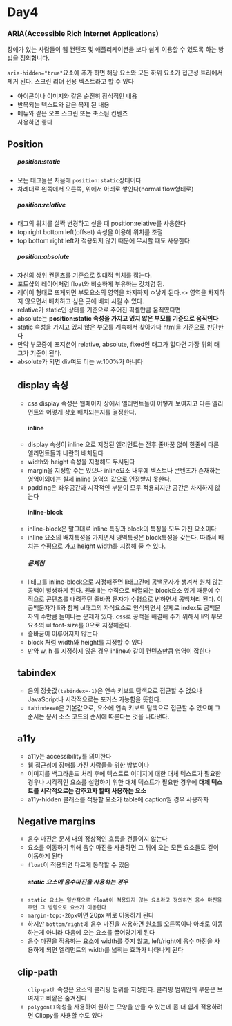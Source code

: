 <h1>Day4</h1>

<h3>
    ARIA(Accessible Rich Internet Applications)
</h3>

장애가 있는 사람들이 웹 컨텐츠 및 애플리케이션을 보다 쉽게 이용할 수 있도록 하는 방법을 정의합니다.

<code>aria-hidden="true"</code>요소에 추가 하면 해당 요소와 모든 하위 요소가 접근성 트리에서 제거 된다. 스크린 리더 전용 텍스트라고 할 수 있다

<ul>
    <li>아이콘이나 이미지와 같은 순전히 장식적인 내용</li>
    <li>반복되는 텍스트와 같은 복제 된 내용</li>
    <li>메뉴와 같은 오프 스크린 또는 축소된 컨텐츠</li>사용하면 좋다
</ul>

<h2>Position</h2>

<ul>
    <h5>
        position:static<br>
    </h5>
    <li>모든 태그들은 처음에 <code>position:static</code>상태이다</li>
    <li>차례대로 왼쪽에서 오른쪽, 위에서 아래로 쌓인다(normal flow형태로)</li>
    <h5>
        position:relative<br>
    </h5>
    <li>태그의 위치를 살짝 변경하고 싶을 때 position:relative를 사용한다</li>
    <li>top right bottom left(offset) 속성을 이용해 위치를 조절</li>
    <li>top bottom right left가 적용되지 않기 때문에 무시할 때도 사용한다</li>
    <h5>
        position:absolute<br>
    </h5>
    <li>자신의 상위 컨텐츠를 기준으로 절대적 위치를 잡는다.</li>
    <li>포토샵의 레이어처럼 float와 비슷하게 부유하는 것처럼 됨.</li>
    <li>레이어 형태로 뜨게되면 부모요소의 영역을 차지하지 ㅇ낳게 된다.-> 영역을 차지하지 않으면서 배치하고 싶은 곳에 배치 시킬 수 있다.</li>
    <li>relative가 static인 상태를 기준으로 주어진 픽셀만큼 움직였다면</li>
    <li>absolute는 <strong>position:static 속성을 가지고 있지 않은 부모를 기준으로 움직인다</strong></li>
    <li>static 속성을 가지고 있지 않은 부모를 계속해서 찾아가다 html을 기준으로 판단한다</li>
    <li>만약 부모중에 포지션이 relative, absolute, fixed인 태그가 없다면 가장 위의 태그가 기준이 된다.</li>
    <li>absolute가 되면 div여도 더는 w:100%가 아니다</li>


<h2>display 속성</h2>

<ul>
    <li>css display 속성은 웹페이지 상에서 엘리먼트들이 어떻게 보여지고 다른 엘리먼트와 어떻게 상호 배치되는지를 결정한다.</li>
    <h4>
        inline
    </h4>
    <li>display 속성이 inline 으로 지정된 엘리먼트는 전후 줄바꿈 없이 한줄에 다른 엘리먼트들과 나란히 배치된다</li>
    <li>width와 height 속성을 지정해도 무시된다</li>
    <li>margin을 지정할 수는 있으나 inline요소 내부에 텍스트나 콘텐츠가 존재하는 영역이외에는 실제 inline 영역의 값으로 인정받지 못한다.</li>
    <li>padding은 좌우공간과 시각적인 부분이 모두 적용되지만 공간은 차지하지 않는다</li>
    <h4>
        inline-block
    </h4>
    <li>inline-block은 말그대로 inline 특징과 block의 특징을 모두 가진 요소이다</li>
    <li>inline 요소의 배치특성을 가지면서 영역특성은 block특성을 갖는다. 따라서 배치는 수평으로 가고 height width를 지정해 줄 수 있다.</li>
    <h5>
    문제점    
    </h5>
    <li>li태그를 inline-block으로 지정해주면 li태그간에 공백문자가 생겨서 원치 않는 공백이 발생하게 된다. 원래 li는 수직으로 배열되는 block요소 였기 때문에 수직으로 콘텐츠를 내려주던 줄바꿈 문자가 수평으로 변하면서 공백처리 된다. 이 공백문자가 li와 함께 ul태그의 자식요소로 인식되면서 실제로 index도 공백문자의 수만큼 늘어나는 문제가 있다. css로 공백을 해결해 주기 위해서 li의 부모요소의 ul font-size를 0으로 지정해준다.</li>
    <li>줄바꿈이 이루어지지 않는다</li>
    <li>block 처럼 width와 height를 지정할 수 있다</li>
    <li>만약 w, h 를 지정하지 않은 경우 inline과 같이 컨텐츠만큼 영역이 잡힌다</li>
</ul>


<h2>tabindex</h2>

<ul>
    <li>음의 정숫값<code>(tabindex=-1)</code>은 연속 키보드 탐색으로 접근할 수 없으나 JavaScript나 시각적으로는 포커스 가능함을 뜻한다.</li>
    <li><code>tabindex=0</code>은 기본값으로, 요소에 연속 키보드 탐색으로 접근할 수 있으며 그 순서는 문서 소스 코드의 순서에 따른다는 것을 나타낸다.</li>
</ul>

<h2>a11y</h2>

<ul>
    <li>a11y는 accessibility를 의미한다</li>
    <li>웹 접근성에 장애를 가진 사람들을 위한 방법이다</li>
    <li>이미지를 백그라운드 처리 후에 텍스트로 이미지에 대한 대체 텍스트가 필요한 경우나 시각적인 요소를 설명하기 위한 대체 텍스트가 필요한 경우에 <strong>대체 텍스트를 시각적으로는 감추고자 할때 사용하는 요소</strong></li>
    <li>a11y-hidden 클래스를 적용할 요소가 table에 caption일 경우 사용하자</li>
</ul>

<h2>Negative margins</h2>

<ul>
    <li>음수 마진은 문서 내의 정상적인 흐름을 건들이지 않는다</li>
    <li>요소를 이동하기 위해 음수 마진을 사용하면 그 뒤에 오는 모든 요소들도 같이 이동하게 된다</li>
    <li><code>float</code>이 적용되면 다르게 동작할 수 있음</li>
    <h5>
        static 요소에 음수마진을 사용하는 경우<br>
    </h5>
    <li><code>static 요소는 일반적으로 float이 적용되지 않는 요소라고 정의하면 음수 마진을 주면 그 방향으로 요소가 이동한다</code></li>
    <li><code>margin-top:-20px</code>이면 20px 위로 이동하게 된다</li>
    <li>하지만 <code>bottom/right</code>에 음수 마진을 사용하면 원소를 오른쪽이나 아래로 이동하는게 아니라 다음에 오는 요소를 끌어당기게 된다</li>
    <li>음수 마진을 적용하는 요소에 width를 주지 않고, left/right에 음수 마진을 사용하게 되면 엘리먼트의 width를 넓히는 효과가 나타나게 된다</li>
</ul>

<h2>clip-path</h2>

<ul>
    <code>clip-path</code> 속성은 요소의 클리핑 범위를 지정한다. 클리핑 범위안의 부분은 보여지고 바깥은 숨겨진다<br>
    <li><code>polygon()</code>속성을 사용하여 원하는 모양을 만들 수 있는데 좀 더 쉽게 적용하려면 Clippy를 사용할 수도 있다</li>
</ul>



